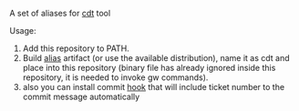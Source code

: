 A set of aliases for [cdt](https://github.com/criteo/command-launcher) tool

Usage:

1. Add this repository to PATH.
2. Build [alias](https://github.com/yantonov/alias) artifact (or use the available distribution),
name it as cdt and place into this repository (binary file has already ignored inside this repository, it is needed to invoke gw commands).
3. also you can install commit [hook](https://github.com/yantonov/ticket-commit-msg) that will include ticket number to the commit message automatically
